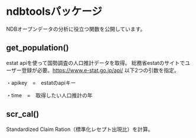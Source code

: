 # ndbtoolsパッケージ
NDBオープンデータの分析に役立つ関数を公開しています。

## get_population()
estat apiを使って国勢調査の人口推計データを取得。
総務省estatのサイトでユーザー登録が必要。https://www.e-stat.go.jp/api/
以下2つの引数を指定。

・apikey　=　estatのapiキー

・time　=　取得したい人口推計の年

## scr_cal()
Standardized Claim Ration（標準化レセプト出現比）を計算。
